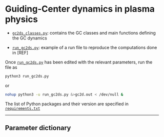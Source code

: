 # Guiding-Center dynamics in plasma physics

- [`gc2ds_classes.py`](https://github.com/cchandre/GC2D/blob/main/gc2ds_classes.py): contains the GC classes and main functions defining the GC dynamics

- [`run_gc2ds.py`](https://github.com/cchandre/GC2D/blob/main/run_gc2ds.py): example of a run file to reproduce the computations done in [REF]

Once [`run_gc2ds.py`](https://github.com/cchandre/GC2D/blob/main/run_gc2ds.py) has been edited with the relevant parameters, run the file as 
```sh
python3 run_gc2ds.py
```
or 
```sh
nohup python3 -u run_gc2ds.py &>gc2d.out < /dev/null &
```
The list of Python packages and their version are specified in [`requirements.txt`](https://github.com/cchandre/GC2D/blob/main/requirements.txt)
___
##  Parameter dictionary
